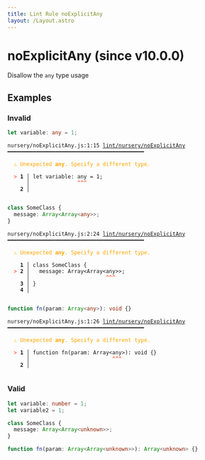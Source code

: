 ```yaml
---
title: Lint Rule noExplicitAny
layout: /Layout.astro
---
```


# noExplicitAny (since v10.0.0)

Disallow the `any` type usage

## Examples

### Invalid

```ts
let variable: any = 1;
```

<pre class="language-text"><code class="language-text">nursery/noExplicitAny.js:1:15 <a href="https://docs.rome.tools/lint/rules/noExplicitAny">lint/nursery/noExplicitAny</a> ━━━━━━━━━━━━━━━━━━━━━━━━━━━━━━━━━━━━━━━━━━━

<strong><span style="color: Orange;">  </span></strong><strong><span style="color: Orange;">⚠</span></strong> <span style="color: Orange;">Unexpected </span><span style="color: Orange;"><strong>any</strong></span><span style="color: Orange;">. Specify a different type.</span>
  
<strong><span style="color: Tomato;">  </span></strong><strong><span style="color: Tomato;">&gt;</span></strong> <strong>1 │ </strong>let variable: any = 1;
   <strong>   │ </strong>              <strong><span style="color: Tomato;">^</span></strong><strong><span style="color: Tomato;">^</span></strong><strong><span style="color: Tomato;">^</span></strong>
    <strong>2 │ </strong>
  
</code></pre>

```ts
class SomeClass {
  message: Array<Array<any>>;
}
```

<pre class="language-text"><code class="language-text">nursery/noExplicitAny.js:2:24 <a href="https://docs.rome.tools/lint/rules/noExplicitAny">lint/nursery/noExplicitAny</a> ━━━━━━━━━━━━━━━━━━━━━━━━━━━━━━━━━━━━━━━━━━━

<strong><span style="color: Orange;">  </span></strong><strong><span style="color: Orange;">⚠</span></strong> <span style="color: Orange;">Unexpected </span><span style="color: Orange;"><strong>any</strong></span><span style="color: Orange;">. Specify a different type.</span>
  
    <strong>1 │ </strong>class SomeClass {
<strong><span style="color: Tomato;">  </span></strong><strong><span style="color: Tomato;">&gt;</span></strong> <strong>2 │ </strong>  message: Array&lt;Array&lt;any&gt;&gt;;
   <strong>   │ </strong>                       <strong><span style="color: Tomato;">^</span></strong><strong><span style="color: Tomato;">^</span></strong><strong><span style="color: Tomato;">^</span></strong>
    <strong>3 │ </strong>}
    <strong>4 │ </strong>
  
</code></pre>

```ts
function fn(param: Array<any>): void {}
```

<pre class="language-text"><code class="language-text">nursery/noExplicitAny.js:1:26 <a href="https://docs.rome.tools/lint/rules/noExplicitAny">lint/nursery/noExplicitAny</a> ━━━━━━━━━━━━━━━━━━━━━━━━━━━━━━━━━━━━━━━━━━━

<strong><span style="color: Orange;">  </span></strong><strong><span style="color: Orange;">⚠</span></strong> <span style="color: Orange;">Unexpected </span><span style="color: Orange;"><strong>any</strong></span><span style="color: Orange;">. Specify a different type.</span>
  
<strong><span style="color: Tomato;">  </span></strong><strong><span style="color: Tomato;">&gt;</span></strong> <strong>1 │ </strong>function fn(param: Array&lt;any&gt;): void {}
   <strong>   │ </strong>                         <strong><span style="color: Tomato;">^</span></strong><strong><span style="color: Tomato;">^</span></strong><strong><span style="color: Tomato;">^</span></strong>
    <strong>2 │ </strong>
  
</code></pre>

### Valid

```ts
let variable: number = 1;
let variable2 = 1;
```

```ts
class SomeClass {
  message: Array<Array<unknown>>;
}
```

```ts
function fn(param: Array<Array<unknown>>): Array<unknown> {}
```

```
```

